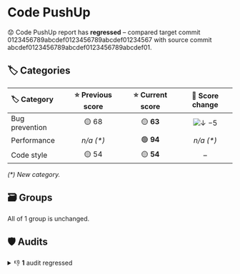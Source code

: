 # Code PushUp

😟 Code PushUp report has **regressed** – compared target commit 0123456789abcdef0123456789abcdef01234567 with source commit abcdef0123456789abcdef0123456789abcdef01.

## 🏷️ Categories

| 🏷️ Category   | ⭐ Previous score | ⭐ Current score |                         🔄 Score change                          |
| :------------- | :--------------: | :-------------: | :--------------------------------------------------------------: |
| Bug prevention |      🟡 68       |    🟡 **63**    | ![↓ −5](https://img.shields.io/badge/%E2%86%93%20%E2%88%925-red) |
| Performance    |    _n/a (\*)_    |    🟢 **94**    |                            _n/a (\*)_                            |
| Code style     |      🟡 54       |    🟡 **54**    |                                –                                 |

_(\*) New category._

## 🗃️ Groups

All of 1 group is unchanged.

## 🛡️ Audits

<details>
<summary>👎 <strong>1</strong> audit regressed</summary>

| 🔌 Plugin                                                          | 🛡️ Audit                                                                        | 📏 Previous value | 📏 Current value |                                 🔄 Value change                                  |
| :----------------------------------------------------------------- | :------------------------------------------------------------------------------- | :---------------: | :--------------: | :------------------------------------------------------------------------------: |
| [ESLint](https://www.npmjs.com/package/@code-pushup/eslint-plugin) | [Disallow unused variables](https://eslint.org/docs/latest/rules/no-unused-vars) |     🟩 passed     |  🟥 **1 error**  | ![↑ +∞ %](https://img.shields.io/badge/%E2%86%91%20%2B%E2%88%9E%E2%80%89%25-red) |

48 other audits are unchanged.

</details>

